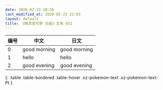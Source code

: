 ```yaml
---
date: 2020-02-23 20:56
last_modified_at: 2020-02-23 22:03
layout: default
title: 《精灵宝可梦 白金》文本 651
---
```

| 编号 | 中文 | 日文 |
| ---- | ---- | ---- |
| 0 | good morning | good morning |
| 1 | hello | hello |
| 2 | good evening | good evening |
{: .table .table-bordered .table-hover .xz-pokemon-text .xz-pokemon-text-Pt }